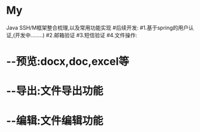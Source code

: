 # My
Java SSH/M框架整合梳理,以及常用功能实现
#后续开发:
#1.基于spring的用户认证,(开发中........)
#2.邮箱验证
#3.短信验证
#4.文件操作:
#  --预览:docx,doc,excel等
#  --导出:文件导出功能
#  --编辑:文件编辑功能
